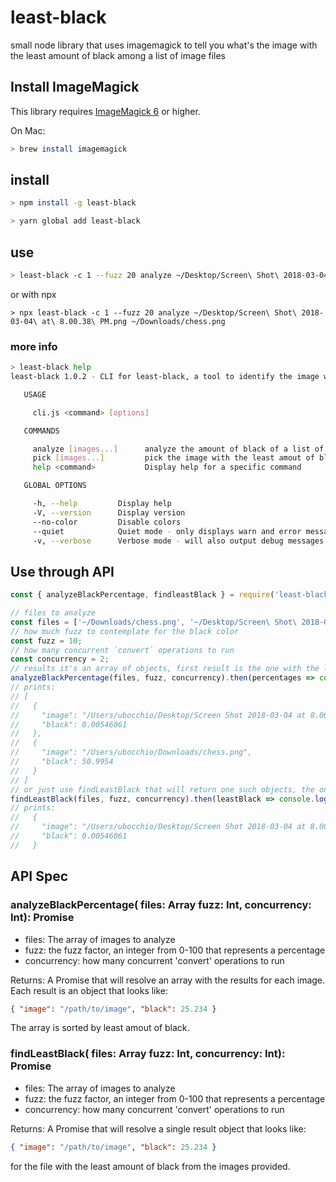 # least-black
small node library that uses imagemagick to tell you what's the image with the least amount of black among a list of image files

## Install ImageMagick
This library requires [ImageMagick 6](http://www.imagemagick.org/script/index.php) or higher.

On Mac:

```bash
> brew install imagemagick
```

## install

```bash
> npm install -g least-black

> yarn global add least-black
```

## use

```bash
> least-black -c 1 --fuzz 20 analyze ~/Desktop/Screen\ Shot\ 2018-03-04\ at\ 8.00.38\ PM.png ~/Downloads/chess.png
```
or with npx

```babsh
> npx least-black -c 1 --fuzz 20 analyze ~/Desktop/Screen\ Shot\ 2018-03-04\ at\ 8.00.38\ PM.png ~/Downloads/chess.png
```

### more info

```bash
> least-black help
least-black 1.0.2 - CLI for least-black, a tool to identify the image with the least amount of black from set of images

   USAGE

     cli.js <command> [options]

   COMMANDS

     analyze [images...]      analyze the amount of black of a list of image files (supports glob pattern)
     pick [images...]         pick the image with the least amout of black from list of image files (supports glob pattern)
     help <command>           Display help for a specific command

   GLOBAL OPTIONS

     -h, --help         Display help
     -V, --version      Display version
     --no-color         Disable colors
     --quiet            Quiet mode - only displays warn and error messages
     -v, --verbose      Verbose mode - will also output debug messages

```

## Use through API

```js
const { analyzeBlackPercentage, findleastBlack } = require('least-black');

// files to analyze
const files = ['~/Downloads/chess.png', '~/Desktop/Screen\ Shot\ 2018-03-04\ at\ 8.00.38\ PM.png'];
// how much fuzz to contemplate for the black color
const fuzz = 10;
// how many concurrent `convert` operations to run
const concurrency = 2;
// results it's an array of objects, first result is the one with the least amount of black color
analyzeBlackPercentage(files, fuzz, concurrency).then(percentages => console.log('%j', percentages));
// prints:
// [
//   {
//     "image": "/Users/ubocchio/Desktop/Screen Shot 2018-03-04 at 8.00.38 PM.png",
//     "black": 0.00546061
//   },
//   {
//     "image": "/Users/ubocchio/Downloads/chess.png",
//     "black": 50.9954
//   }
// ]
// or just use findLeastBlack that will return one such objects, the one with the least amount of black
findLeastBlack(files, fuzz, concurrency).then(leastBlack => console.log('%j', leastBlack));
// prints:
//   {
//     "image": "/Users/ubocchio/Desktop/Screen Shot 2018-03-04 at 8.00.38 PM.png",
//     "black": 0.00546061
//   }
```

## API Spec

### analyzeBlackPercentage( files: Array<String> fuzz: Int, concurrency: Int): Promise<Array>

* files: The array of images to analyze
* fuzz: the fuzz factor, an integer from 0-100 that represents a percentage
* concurrency: how many concurrent 'convert' operations to run

Returns: A Promise that will resolve an array with the results for each image. Each result is an object that looks like:
 ```json
 { "image": "/path/to/image", "black": 25.234 }
 ```
The array is sorted by least amout of black.

### findLeastBlack( files: Array<String> fuzz: Int, concurrency: Int): Promise<Array>

* files: The array of images to analyze
* fuzz: the fuzz factor, an integer from 0-100 that represents a percentage
* concurrency: how many concurrent 'convert' operations to run

Returns: A Promise that will resolve a single result object that looks like:
 ```json
 { "image": "/path/to/image", "black": 25.234 }
 ```
 for the file with the least amount of black from the images provided.